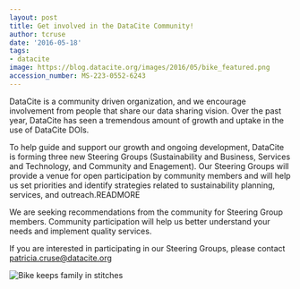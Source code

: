 ```yaml
---
layout: post
title: Get involved in the DataCite Community!
author: tcruse
date: '2016-05-18'
tags:
- datacite
image: https://blog.datacite.org/images/2016/05/bike_featured.png
accession_number: MS-223-0552-6243
---
```

DataCite is a community driven organization, and we encourage involvement from people that share our data sharing vision. Over the past year, DataCite has seen a tremendous amount of growth and uptake in the use of DataCite DOIs.

To help guide and support our growth and ongoing development, DataCite is forming three new Steering Groups (Sustainability and Business, Services and Technology, and Community and Enagement). Our Steering Groups will provide a venue for open participation by community members and will help us set priorities and identify strategies related to sustainability planning, services, and outreach.READMORE

We are seeking recommendations from the community for Steering Group members. Community participation will help us better understand your needs and implement quality services.

If you are interested in participating in our Steering Groups, please contact [patricia.cruse@datacite.org](mailto:support@datacite.org)

![Bike keeps family in stitches](/images/2016/05/bike.png)
